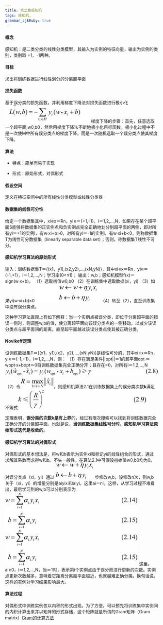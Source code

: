 ```yaml
---
title: 第二章感知机 
tags: 感知机,
grammar_cjkRuby: true
---
```


#### 概念

感知机：是二类分类的线性分类模型，其输入为实例的特征向量，输出为实例的类别，类别取 +1，-1两种。

#### 目标
求出将训练数据进行线性划分的分离超平面

####  损失函数
基于误分类的损失函数，并利用梯度下降法对损失函数进行极小化
![enter description here](./images/1567606482677.png)
梯度下降的步骤：首先，任意选取一个超平面,w0,b0，然后用梯度下降法不断地极小化目标函数。极小化过程中不是一次使M中所有误分类点的梯度下降，而是一次随机选取一个误分类点使其梯度下降。
#### 算法

* 特点：简单而易于实现

* 形式：原始形式，对偶形式

#### 假设空间

定义在特征空间中的所有线性分类模型或线性分类器

#### 数据集的线性可分性

给定一个数据集其中，xi∊x＝Rn，yi∊＝{+1,-1}，i＝1,2,…,N，如果存在某个超平面S能够将数据集的正实例点和负实例点完全正确地划分到超平面的两侧，即对所有yi＝+1的实例i，有w·xi+b>0，对所有yi＝-1的实例i，有w·xi+b<0，则称数据集T为线性可分数据集（linearly separable data set）；否则，称数据集T线性不可分。

#### 感知机学习算法的原始形式
输入：训练数据集T＝{(x1，y1),(x2,y2),…,(xN,yN)}，其中xi∊x＝Rn，yi∊＝{-1,+1}，i＝1,2,…,N；学习率(0<≤1)；
输出：w,b；感知机模型f(x)＝sign(w·x+b)。
（1）选取初值w0,b0
（2）在训练集中选取数据(xi，yi)
（3）如果yi(w·xi+b)≤0
![enter description here](./images/1567606737387.png)
（4）转至（2），直至训练集中没有误分类点。

这种学习算法直观上有如下解释：当一个实例点被误分类，即位于分离超平面的错误一侧时，则调整w,b的值，使分离超平面向该误分类点的一侧移动，以减少该误分类点与超平面间的距离，直至超平面越过该误分类点使其被正确分类。

#### Novikoff定理

设训练数据集T＝{(x1，y1),(x2，y2),…,(xN,yN)}是线性可分的，其中xi∊x＝Rn，yi∊＝{-1,+1}，i＝1,2,…,N，则：
（1）存在满足条件||opt||＝1的超平面opt·＝wopt·x+bopt＝0将训练数据集完全正确分开；且存在>0，对所有i＝1,2,…,N
![enter description here](./images/1567606881306.png)
（2）令![enter description here](./images/1567606902272.png)，则感知机算法2.1在训练数据集上的误分类次数**k**满足不等式![enter description here](./images/1567606912387.png)

定理表明，**误分类的次数k是有上界**的，经过有限次搜索可以找到将训练数据完全正确分开的分离超平面。也就是说，**当训练数据集线性可分时，感知机学习算法原始形式迭代是收敛的**。

#### 感知机学习算法的对偶形式

对偶形式的基本想法是，将w和b表示为实例xi和标记yi的线性组合的形式，通过求解其系数而求得w和b。不失一般性，在算法2.1中可假设初始值w0,b0均为0。对误分类点（xi，yi）通过
![enter description here](./images/1567607035762.png)
步修改w,b，设修改n次，则w,b关于（xi，yi）的增量分别是aiyixi和aiyi，这里ai＝ni。这样，从学习过程不难看出，最后学习到的w,b可以分别表示为
![enter description here](./images/1567607050301.png)
![enter description here](./images/1567607054424.png)
这里，ai≥0，i＝1,2,…,N，当＝1时，表示第i个实例点由于误分而进行更新的次数。实例点更新次数越多，意味着它距离分离超平面越近，也就越难正确分类。换句话说，这样的实例对学习结果影响最大。

#### 算法过程
对偶形式中训练实例仅以内积的形式出现。为了方便，可以预先将训练集中实例间的内积计算出来并以矩阵的形式存储，这个矩阵就是所谓的Gram矩阵（Gram matrix）[Gram的计算方法](https://blog.csdn.net/appleyuchi/article/details/78170424)
